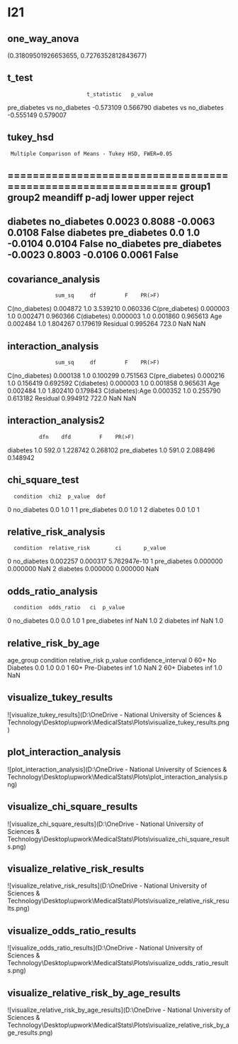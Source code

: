 # I21

## one_way_anova

(0.31809501926653655, 0.7276352812843677)

## t_test

                             t_statistic   p_value
pre_diabetes vs no_diabetes    -0.573109  0.566790
diabetes vs no_diabetes        -0.555149  0.579007

## tukey_hsd

     Multiple Comparison of Means - Tukey HSD, FWER=0.05      
==============================================================
   group1      group2    meandiff p-adj   lower  upper  reject
--------------------------------------------------------------
   diabetes  no_diabetes   0.0023 0.8088 -0.0063 0.0108  False
   diabetes pre_diabetes      0.0    1.0 -0.0104 0.0104  False
no_diabetes pre_diabetes  -0.0023 0.8003 -0.0106 0.0061  False
--------------------------------------------------------------

## covariance_analysis

                   sum_sq     df         F    PR(>F)
C(no_diabetes)   0.004872    1.0  3.539210  0.060336
C(pre_diabetes)  0.000003    1.0  0.002471  0.960366
C(diabetes)      0.000003    1.0  0.001860  0.965613
Age              0.002484    1.0  1.804267  0.179619
Residual         0.995264  723.0       NaN       NaN

## interaction_analysis

                   sum_sq     df         F    PR(>F)
C(no_diabetes)   0.000138    1.0  0.100299  0.751563
C(pre_diabetes)  0.000216    1.0  0.156419  0.692592
C(diabetes)      0.000003    1.0  0.001858  0.965631
Age              0.002484    1.0  1.802410  0.179843
C(diabetes):Age  0.000352    1.0  0.255790  0.613182
Residual         0.994912  722.0       NaN       NaN

## interaction_analysis2

              dfn    dfd         F    PR(>F)
diabetes      1.0  592.0  1.228742  0.268102
pre_diabetes  1.0  591.0  2.088496  0.148942

## chi_square_test

      condition  chi2  p_value  dof
0   no_diabetes   0.0      1.0    1
1  pre_diabetes   0.0      1.0    1
2      diabetes   0.0      1.0    1

## relative_risk_analysis

      condition  relative_risk        ci       p_value
0   no_diabetes       0.002257  0.000317  5.762947e-10
1  pre_diabetes       0.000000  0.000000           NaN
2      diabetes       0.000000  0.000000           NaN

## odds_ratio_analysis

      condition  odds_ratio   ci  p_value
0   no_diabetes         0.0  0.0      1.0
1  pre_diabetes         inf  NaN      1.0
2      diabetes         inf  NaN      1.0

## relative_risk_by_age

  age_group     condition  relative_risk  p_value  confidence_interval
0       60+   No Diabetes            0.0      1.0                  0.0
1       60+  Pre-Diabetes            inf      1.0                  NaN
2       60+      Diabetes            inf      1.0                  NaN

## visualize_tukey_results

![visualize_tukey_results](D:\OneDrive - National University of Sciences & Technology\Desktop\upwork\MedicalStats\Plots\visualize_tukey_results.png)

## plot_interaction_analysis

![plot_interaction_analysis](D:\OneDrive - National University of Sciences & Technology\Desktop\upwork\MedicalStats\Plots\plot_interaction_analysis.png)

## visualize_chi_square_results

![visualize_chi_square_results](D:\OneDrive - National University of Sciences & Technology\Desktop\upwork\MedicalStats\Plots\visualize_chi_square_results.png)

## visualize_relative_risk_results

![visualize_relative_risk_results](D:\OneDrive - National University of Sciences & Technology\Desktop\upwork\MedicalStats\Plots\visualize_relative_risk_results.png)

## visualize_odds_ratio_results

![visualize_odds_ratio_results](D:\OneDrive - National University of Sciences & Technology\Desktop\upwork\MedicalStats\Plots\visualize_odds_ratio_results.png)

## visualize_relative_risk_by_age_results

![visualize_relative_risk_by_age_results](D:\OneDrive - National University of Sciences & Technology\Desktop\upwork\MedicalStats\Plots\visualize_relative_risk_by_age_results.png)

